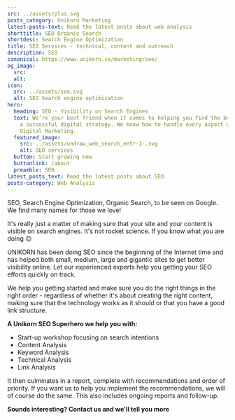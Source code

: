 ```yaml
---
src: ../assets/plus.svg
posts_category: Unikorn Marketing
latest-posts-text: Read the latest posts about web analysis
shorttitle: SEO Organic Search
shortdesc: Search Engine Optimization
title: SEO Services - technical, content and outreach
description: SEO
canonical: https://www.unikorn.se/marketing/seo/
og_image:
  src:
  alt:
icon:
  src: ../assets/seo.svg
  alt: SEO Search engine optimization
hero:
  heading: SEO - Visibility on Search Engines
  text: We’re your best friend when it comes to helping you find the best path to
    a successful digital strategy. We know how to handle every aspect of your
    Digital Marketing.
  featured_image:
    src: ../assets/undraw_web_search_eetr-1-.svg
    alt: SEO services
  button: Start growing now
  buttonlink: /about
  preamble: SEO
latest_posts_text: Read the latest posts about SEO
posts-category: Web Analysis
---
```

SEO, Search Engine Optimization, Organic Search, to be seen on Google. We find many names for those we love!

It's really just a matter of making sure that your site and your content is visible on search engines. It's not rocket science. If you know what you are doing 😉 

UNIKORN has been doing SEO since the beginning of the Internet time and has helped both small, medium, large and gigantic sites to get better visibility online. Let our experienced experts help you getting your SEO efforts quickly on track. 

We help you getting started and make sure you do the right things in the right order - regardless of whether it's about creating the right content, making sure that the technology works as it should or that you have a good link structure.

**A Unikorn SEO Superhero we help you with:**

* Start-up workshop focusing on search intentions
* Content Analysis
* Keyword Analysis
* Technical Analysis
* Link Analysis

It then culminates in a report, complete with recommendations and order of priority. If you want us to help you implement the recommendations, we will of course do the same. This also includes ongoing reports and follow-up.

**Sounds interesting? Contact us and we'll tell you more**